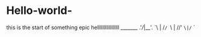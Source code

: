 # Hello-world-
this is the start of something epic
helllllllllllllllll
        _______
      .'_/_|_\_'.
      \`\  |  /`/
       `\\ | //'
         `\|/`
           `
